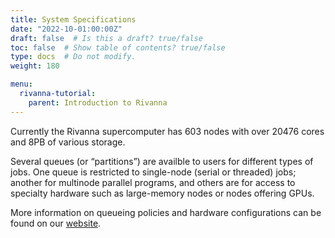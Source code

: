 ```yaml
---
title: System Specifications
date: "2022-10-01:00:00Z"
draft: false  # Is this a draft? true/false
toc: false  # Show table of contents? true/false
type: docs  # Do not modify.
weight: 180

menu:
  rivanna-tutorial:
    parent: Introduction to Rivanna
---
```


Currently the Rivanna supercomputer has 603 nodes with over 20476 cores and 8PB of various storage.

Several queues (or “partitions”) are availble to users for different types of jobs. One queue is restricted to single-node (serial or threaded) jobs; another for multinode parallel programs, and others are for access to specialty hardware such as large-memory nodes or nodes offering GPUs.

More information on queueing policies and hardware configurations can be found on our [website](https://www.rc.virginia.edu/userinfo/rivanna/overview/).
